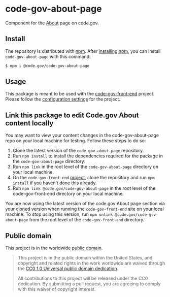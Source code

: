 # code-gov-about-page
Component for the [About](https://code.gov/about/overview/introduction) page on code.gov.

## Install

The repository is distributed with [npm](https://www.npmjs.com/). After [installing npm](https://docs.npmjs.com/getting-started/installing-node), you can install `code-gov-about-page` with this command: 
```sh
$ npm i @code.gov/code-gov-about-page
```

## Usage

This package is meant to be used with the [code-gov-front-end](https://github.com/GSA/code-gov-front-end) project. Please follow the [configuration settings](https://github.com/GSA/code-gov-front-end/blob/master/CONFIGURATION.md#style) for the project.

## Link this package to edit Code.gov About content locally

You may want to view your content changes in the code-gov-about-page repo on your local machine for testing. Follow these steps to do so:
1. Clone the latest version of the `code-gov-about-page` repository.
2. Run `npm install` to install the dependencies required for the package in the `code-gov-about-page` directory.
3. Run `npm link` in the root level of the `code-gov-about-page` directory on your local machine.
4. On the `code-gov-front-end` [project](https://github.com/GSA/code-gov-front-end#getting-started), clone the repository and run `npm install` if you haven’t done this already.
5. Run `npm link @code.gov/code-gov-about-page` in the root level of the code-gov-front-end directory on your local machine.

You are now using the latest version of the code.gov About page section via your cloned version when running the `code-gov-front-end` site on your local machine. To stop using this version, run `npm unlink @code.gov/code-gov-about-page` from the root level of the `code-gov-front-end` directory.

## Public domain

This project is in the worldwide [public domain](LICENSE.md).

> This project is in the public domain within the United States, and copyright and related rights in the work worldwide are waived through the [CC0 1.0 Universal public domain dedication](https://creativecommons.org/publicdomain/zero/1.0/).
>
> All contributions to this project will be released under the CC0 dedication. By submitting a pull request, you are agreeing to comply with this waiver of copyright interest.